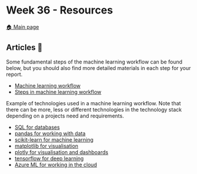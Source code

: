 # Week 36 - Resources 

[:house: Main page](https://github.com/kokchun/AI-intro-AI22)

## Articles :newspaper:

Some fundamental steps of the machine learning workflow can be found below, but you should also find more detailed materials in each step for your report.

- [Machine learning workflow][ml_workflow]
- [Steps in machine learning workflow][steps_ml]

[ml_workflow]: https://towardsdatascience.com/workflow-of-a-machine-learning-project-ec1dba419b94
[steps_ml]: https://www.kdnuggets.com/2018/12/machine-learning-project-checklist.html

Example of technologies used in a machine learning workflow. Note that there can be more, less or different technologies in the technology stack depending on a projects need and requirements.

- [SQL for databases][sql]
- [pandas for working with data][pandas]
- [scikit-learn for machine learning][sklearn]
- [matplotlib for visualisation][matplotlib]
- [plotly for visualisation and dashboards][plotly]
- [tensorflow for deep learning][tensorflow]
- [Azure ML for working in the cloud][azure_ml]

[pandas]: https://www.w3schools.com/python/pandas/default.asp
[sql]: https://www.tutorialspoint.com/sql/index.htm
[sklearn]: https://scikit-learn.org/stable/
[matplotlib]: https://matplotlib.org/
[tensorflow]: https://www.tensorflow.org/
[plotly]: https://plotly.com/
[azure_ml]: https://azure.microsoft.com/sv-se/services/machine-learning/
